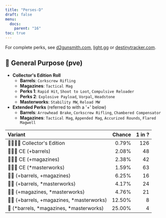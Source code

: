 ```yaml
---
title: "Perses-D"
draft: false
menu:
  docs:
    parent: "16"
toc: true
---
```


For complete perks, see [d2gunsmith.com](https://d2gunsmith.com/w/1019000888), [light.gg](https://www.light.gg/db/items/1019000888) or [destinytracker.com](https://destinytracker.com/destiny-2/db/items/1019000888).



## 👾 General Purpose (pve)



* **Collector's Edition Roll**
  * **Barrels**: `Corkscrew Rifling`
  * **Magazines**: `Tactical Mag`
  * **Perks 1**: `Rapid Hit`, `Shoot to Loot`, `Compulsive Reloader`
  * **Perks 2**: `Explosive Payload`, `Vorpal`, `Headstone`
  * **Masterworks**: `Stability MW`, `Reload MW`
* **Extended Perks** (referred to with a '+' below)
  * **Barrels**: `Arrowhead Brake`, `Corkscrew Rifling`, `Chambered Compensator`
  * **Magazines**: `Tactical Mag`, `Appended Mag`, `Accurized Rounds`, `Flared Magwell`

| Variant | Chance | 1 in ? |
|:-|-:|-:|
| 👾👾👾🌟 Collector's Edition | 0.79% | 126 |
| 👾👾👾 CE (+barrels) | 2.08% | 48 |
| 👾👾👾 CE (+magazines) | 2.38% | 42 |
| 👾👾👾 CE (*masterworks) | 1.59% | 63 |
| 👾👾 (+barrels, +magazines) | 6.25% | 16 |
| 👾👾 (+barrels, *masterworks) | 4.17% | 24 |
| 👾👾 (+magazines, *masterworks) | 4.76% | 21 |
| 👾👾 (+barrels, +magazines, *masterworks) | 12.50% | 8 |
| 👾 (*barrels, *magazines, *masterworks) | 25.00% | 4 |
